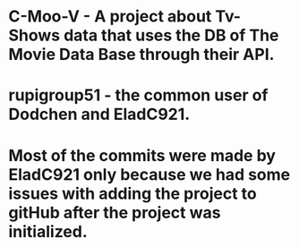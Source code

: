 # C-Moo-V - A project about Tv-Shows data that uses the DB of The Movie Data Base through their API. 
# rupigroup51 - the common user of Dodchen and EladC921.
# Most of the commits were made by EladC921 only because we had some issues with adding the project to gitHub after the project was initialized. 
